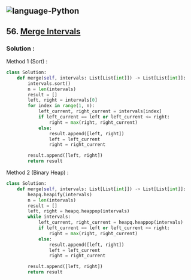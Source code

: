 ![language-Python](https://img.shields.io/badge/%20-Python-ffd43b?style=for-the-badge&logo=PYTHON)
---

## 56. [Merge Intervals](https://leetcode.com/problems/merge-intervals)

### Solution :

Method 1 (Sort) :
```python
class Solution:
    def merge(self, intervals: List[List[int]]) -> List[List[int]]:
        intervals.sort()
        n = len(intervals)
        result = []
        left, right = intervals[0]
        for index in range(1, n):
            left_current, right_current = intervals[index]
            if left_current == left or left_current <= right:
                right = max(right, right_current)
            else:
                result.append([left, right])
                left = left_current
                right = right_current

        result.append([left, right])
        return result
```

Method 2 (Binary Heap) :
```python
class Solution:
    def merge(self, intervals: List[List[int]]) -> List[List[int]]:
        heapq.heapify(intervals)
        n = len(intervals)
        result = []
        left, right = heapq.heappop(intervals)
        while intervals:
            left_current, right_current = heapq.heappop(intervals)
            if left_current == left or left_current <= right:
                right = max(right, right_current)
            else:
                result.append([left, right])
                left = left_current
                right = right_current

        result.append([left, right])
        return result
```
